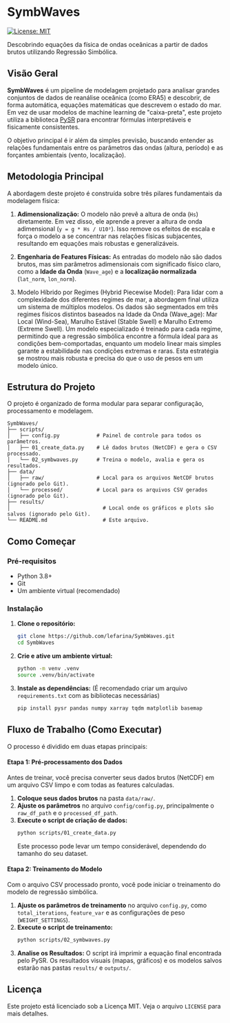# SymbWaves

[![License: MIT](https://img.shields.io/badge/License-MIT-yellow.svg)](https://opensource.org/licenses/MIT)

Descobrindo equações da física de ondas oceânicas a partir de dados brutos utilizando Regressão Simbólica.

## Visão Geral

**SymbWaves** é um pipeline de modelagem projetado para analisar grandes conjuntos de dados de reanálise oceânica (como ERA5) e descobrir, de forma automática, equações matemáticas que descrevem o estado do mar. Em vez de usar modelos de machine learning de "caixa-preta", este projeto utiliza a biblioteca [PySR](https://github.com/MilesCranmer/pysr) para encontrar fórmulas interpretáveis e fisicamente consistentes.

O objetivo principal é ir além da simples previsão, buscando entender as relações fundamentais entre os parâmetros das ondas (altura, período) e as forçantes ambientais (vento, localização).

## Metodologia Principal

A abordagem deste projeto é construída sobre três pilares fundamentais da modelagem física:

1.  **Adimensionalização:** O modelo não prevê a altura de onda (`Hs`) diretamente. Em vez disso, ele aprende a prever a altura de onda adimensional (`y = g * Hs / U10²`). Isso remove os efeitos de escala e força o modelo a se concentrar nas relações físicas subjacentes, resultando em equações mais robustas e generalizáveis.

2.  **Engenharia de Features Físicas:** As entradas do modelo não são dados brutos, mas sim parâmetros adimensionais com significado físico claro, como a **Idade da Onda** (`Wave_age`) e a **localização normalizada** (`lat_norm`, `lon_norm`).

3. Modelo Híbrido por Regimes (Hybrid Piecewise Model): Para lidar com a complexidade dos diferentes regimes de mar, a abordagem final utiliza um sistema de múltiplos modelos. Os dados são segmentados em três regimes físicos distintos baseados na Idade da Onda (Wave_age): Mar Local (Wind-Sea), Marulho Estável (Stable Swell) e Marulho Extremo (Extreme Swell). Um modelo especializado é treinado para cada regime, permitindo que a regressão simbólica encontre a fórmula ideal para as condições bem-comportadas, enquanto um modelo linear mais simples garante a estabilidade nas condições extremas e raras. Esta estratégia se mostrou mais robusta e precisa do que o uso de pesos em um modelo único.

## Estrutura do Projeto

O projeto é organizado de forma modular para separar configuração, processamento e modelagem.

```
SymbWaves/
├── scripts/
│   ├── config.py            # Painel de controle para todos os parâmetros.
│   ├── 01_create_data.py    # Lê dados brutos (NetCDF) e gera o CSV processado.
│   └── 02_symbwaves.py      # Treina o modelo, avalia e gera os resultados.
├── data/
│   ├── raw/                 # Local para os arquivos NetCDF brutos (ignorado pelo Git).
│   └── processed/           # Local para os arquivos CSV gerados (ignorado pelo Git).
├── results/
│                              # Local onde os gráficos e plots são salvos (ignorado pelo Git).
└── README.md                  # Este arquivo.
```

## Como Começar

### Pré-requisitos

-   Python 3.8+
-   Git
-   Um ambiente virtual (recomendado)

### Instalação

1.  **Clone o repositório:**
    ```bash
    git clone https://github.com/lefarina/SymbWaves.git
    cd SymbWaves
    ```

2.  **Crie e ative um ambiente virtual:**
    ```bash
    python -m venv .venv
    source .venv/bin/activate
    ```

3.  **Instale as dependências:**
    (É recomendado criar um arquivo `requirements.txt` com as bibliotecas necessárias)
    ```bash
    pip install pysr pandas numpy xarray tqdm matplotlib basemap
    ```

## Fluxo de Trabalho (Como Executar)

O processo é dividido em duas etapas principais:

#### Etapa 1: Pré-processamento dos Dados

Antes de treinar, você precisa converter seus dados brutos (NetCDF) em um arquivo CSV limpo e com todas as features calculadas.

1.  **Coloque seus dados brutos** na pasta `data/raw/`.
2.  **Ajuste os parâmetros** no arquivo `config/config.py`, principalmente o `raw_df_path` e o `processed_df_path`.
3.  **Execute o script de criação de dados:**
    ```bash
    python scripts/01_create_data.py
    ```
    Este processo pode levar um tempo considerável, dependendo do tamanho do seu dataset.

#### Etapa 2: Treinamento do Modelo

Com o arquivo CSV processado pronto, você pode iniciar o treinamento do modelo de regressão simbólica.

1.  **Ajuste os parâmetros de treinamento** no arquivo `config.py`, como `total_iterations`, `feature_var` e as configurações de peso (`WEIGHT_SETTINGS`).
2.  **Execute o script de treinamento:**
    ```bash
    python scripts/02_symbwaves.py
    ```
3.  **Analise os Resultados:** O script irá imprimir a equação final encontrada pelo PySR. Os resultados visuais (mapas, gráficos) e os modelos salvos estarão nas pastas `results/` e `outputs/`.

## Licença

Este projeto está licenciado sob a Licença MIT. Veja o arquivo `LICENSE` para mais detalhes.
